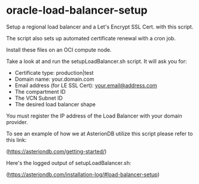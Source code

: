 # oracle-load-balancer-setup
Setup a regional load balancer and a Let's Encrypt SSL Cert. with this script.

The script also sets up automated certificate renewal with a cron job.

Install these files on an OCI compute node.

Take a look at and run the setupLoadBalancer.sh script. It will ask you for:

- Certificate type: production|test
- Domain name: your.domain.com
- Email address (for LE SSL Cert): your.email@address.com
- The compartment ID
- The VCN Subnet ID
- The desired load balancer shape

You must register the IP address of the Load Balancer with your domain provider.

To see an example of how we at AsterionDB utilize this script please refer to this link:

  (https://asteriondb.com/getting-started/)
  
Here's the logged output of setupLoadBalancer.sh:

  (https://asteriondb.com/installation-log/#load-balancer-setup)
